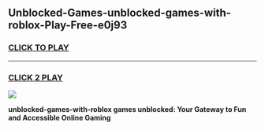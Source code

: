 
## Unblocked-Games-unblocked-games-with-roblox-Play-Free-e0j93
<h3>
<a href="https://premium76.site?title=unblocked-games-with-roblox&ref=23A">CLICK TO PLAY</a></h3>
<hr>

<h3>
<a href="https://premium76.site?title=unblocked-games-with-roblox&ref=23A">CLICK 2 PLAY</a>
  
</h3>

<a href="https://premium76.site?title=unblocked-games-with-roblox&ref=23A"><img src="https://clearcache.store/games.png"></a>


**unblocked-games-with-roblox games unblocked: Your Gateway to Fun and Accessible Online Gaming**
